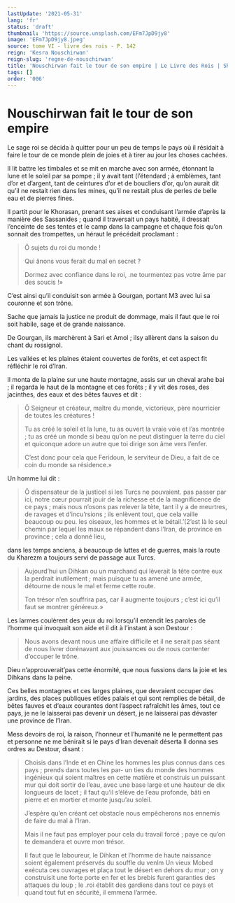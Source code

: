 ```yaml
---
lastUpdate: '2021-05-31'
lang: 'fr'
status: 'draft'
thumbnail: 'https://source.unsplash.com/EFm7JpD9jy8'
image: 'EFm7JpD9jy8.jpeg'
source: tome VI - livre des rois - P. 142
reign: 'Kesra Nouschirwan'
reign-slug: 'regne-de-nouschirwan'
title: 'Nouschirwan fait le tour de son empire | Le Livre des Rois | Shâhnâmeh'
tags: []
order: '006'
---
```


<!-- LTeX: language=fr -->

# Nouschirwan fait le tour de son empire

Le sage roi se décida à quitter pour un peu de temps le pays où il résidait à faire le tour de ce monde plein de joies et à tirer au jour les choses cachées.

Il lit battre les timbales et se mit en marche avec son armée, étonnant la lune et le soleil par sa pompe ; il y avait tant (l’étendard ; à emblèmes, tant d’or et d’argent, tant de ceintures d’or et de boucliers d’or, qu’on aurait dit qu’il ne restait rien dans les mines, qu’il ne restait plus de perles de belle eau et de pierres fines.

Il partit pour le Khorasan, prenant ses aises et conduisant l’armée d’après la manière des Sassanides ; quand il traversait un pays habité, il dressait l’enceinte de ses tentes et le camp dans la campagne et chaque fois qu’on sonnait des trompettes, un héraut le précédait proclamant :

> Ô sujets du roi du monde !
>
> Qui ânons vous ferait du mal en secret ?
>
> Dormez avec confiance dans le roi, .ne tourmentez pas votre âme par des soucis !»

C’est ainsi qu’il conduisit son armée à Gourgan, portant M3 avec lui sa couronne et son trône.

Sache que jamais la justice ne produit de dommage, mais il faut que le roi soit habile, sage et de grande naissance.

De Gourgan, ils marchèrent à Sari et Amol ; ilsy allèrent dans la saison du chant du rossignol.

Les vallées et les plaines étaient couvertes de forêts, et cet aspect fit réfléchir le roi d’Iran.

Il monta de la plaine sur une haute montagne, assis sur un cheval arahe bai ; il regarda le haut de la montagne et ces forêts ; il y vit des roses, des jacinthes, des eaux et des bêtes fauves et dit :

> Ô Seigneur et créateur, maître du monde, victorieux, père nourricier de toutes les créatures !
>
> Tu as créé le soleil et la lune, tu as ouvert la vraie voie et l’as montrée ; tu as créé un monde si beau qu’on ne peut distinguer la terre du ciel et quiconque adore un autre que toi dirige son âme vers l’enfer.
>
> C’est donc pour cela que Feridoun, le serviteur de Dieu, a fait de ce coin du monde sa résidence.»

Un homme lui dit :

> Ô dispensateur de la justicel si les Turcs ne pouvaient. pas passer par ici, notre cœur pourrait jouir de la richesse et de la magnificence de ce pays ; mais nous n’osons pas relever la tète, tant il y a de meurtres, de ravages et d’incu’rsions ; ils enlèvent tout, que cela vaille beaucoup ou peu. les oiseaux, les hommes et le bétail.’(2’est là le seul chemin par lequel les maux se répandent dans l’Iran, de province en province ; cela a donné lieu,
>
> 
dans les temps anciens, à beaucoup de luttes et de guerres, mais la route du Kharezm a toujours servi de passage aux Turcs.
>
> Aujourd’hui un Dihkan ou un marchand qui lèverait la tête contre eux la perdrait inutilement ; mais puisque tu as amené une armée, détourne de nous le mal et ferme cette route.
>
> Ton trésor n’en souffrira pas, car il augmente toujours ; c’est ici qu’il faut se montrer généreux.»

Les larmes coulèrent des yeux du roi lorsqu’il entendit les paroles de l’homme qui invoquait son aide et il dit à l’instant à son Destour :

> Nous avons devant nous une affaire difficile et il ne serait pas séant de nous livrer dorénavant aux jouissances ou de nous contenter d’occuper le trône.

Dieu n’approuverait’pas cette énormité, que nous fussions dans la joie et les Dihkans dans la peine.

Ces belles montagnes et ces larges plaines, que devraient occuper des jardins, des places publiques etïdes palais et qui sont remplies de bétail, de bêtes fauves et d’eaux courantes dont l’aspect rafraîchit les âmes, tout ce pays, je ne le laisserai pas devenir un désert, je ne laisserai pas dévaster une province de l’Iran.

Mess devoirs de roi, la raison, l’honneur et l’humanité ne le permettent pas et personne ne me bénirait si le pays d’Iran devenait déserta Il donna ses ordres au Destour, disant :

> Choisis dans l’Inde et en Chine les hommes les plus connus dans ces pays ; prends dans toutes les par- un ties du monde des hommes ingénieux qui soient maîtres en cette matière et construis un puissant mur qui doit sortir de l’eau, avec une base large et une hauteur de dix longueurs de lacet ; il faut qu’il s’élève de l’eau profonde, bâti en pierre et en mortier et monte jusqu’au soleil.
>
> J’espère qu’en créant cet obstacle nous empêcherons nos ennemis de faire du mal à l’Iran.
>
> Mais il ne faut pas employer pour cela du travail forcé ; paye ce qu’on te demandera et ouvre mon trésor.
>
> Il faut que le laboureur, le Dihkan et l’homme de haute naissance soient également préservés du souffle du venlm Un vieux Mobed exécuta ces ouvrages et plaça tout le désert en dehors du mur ; on y construisit une forte porte en fer et les brebis furent garanties des attaques du loup ; le .roi établit des gardiens dans tout ce pays et quand tout fut en sécurité, il emmena l’armée.
